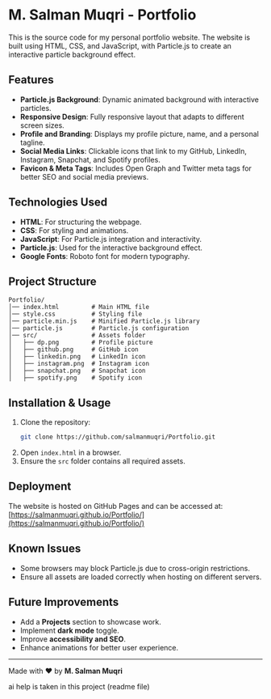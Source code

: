 # M. Salman Muqri - Portfolio

This is the source code for my personal portfolio website. The website is built using HTML, CSS, and JavaScript, with Particle.js to create an interactive particle background effect.

## Features
- **Particle.js Background**: Dynamic animated background with interactive particles.
- **Responsive Design**: Fully responsive layout that adapts to different screen sizes.
- **Profile and Branding**: Displays my profile picture, name, and a personal tagline.
- **Social Media Links**: Clickable icons that link to my GitHub, LinkedIn, Instagram, Snapchat, and Spotify profiles.
- **Favicon & Meta Tags**: Includes Open Graph and Twitter meta tags for better SEO and social media previews.

## Technologies Used
- **HTML**: For structuring the webpage.
- **CSS**: For styling and animations.
- **JavaScript**: For Particle.js integration and interactivity.
- **Particle.js**: Used for the interactive background effect.
- **Google Fonts**: Roboto font for modern typography.

## Project Structure
```
Portfolio/
│── index.html         # Main HTML file
│── style.css          # Styling file
│── particle.min.js    # Minified Particle.js library
│── particle.js        # Particle.js configuration
│── src/               # Assets folder
│   ├── dp.png         # Profile picture
│   ├── github.png     # GitHub icon
│   ├── linkedin.png   # LinkedIn icon
│   ├── instagram.png  # Instagram icon
│   ├── snapchat.png   # Snapchat icon
│   ├── spotify.png    # Spotify icon
```

## Installation & Usage
1. Clone the repository:
   ```sh
   git clone https://github.com/salmanmuqri/Portfolio.git
   ```
2. Open `index.html` in a browser.
3. Ensure the `src` folder contains all required assets.

## Deployment
The website is hosted on GitHub Pages and can be accessed at:
[https://salmanmuqri.github.io/Portfolio/](https://salmanmuqri.github.io/Portfolio/)

## Known Issues
- Some browsers may block Particle.js due to cross-origin restrictions.
- Ensure all assets are loaded correctly when hosting on different servers.

## Future Improvements
- Add a **Projects** section to showcase work.
- Implement **dark mode** toggle.
- Improve **accessibility and SEO**.
- Enhance animations for better user experience.


---

Made with ❤️ by **M. Salman Muqri**

ai help is taken in this project (readme file)
